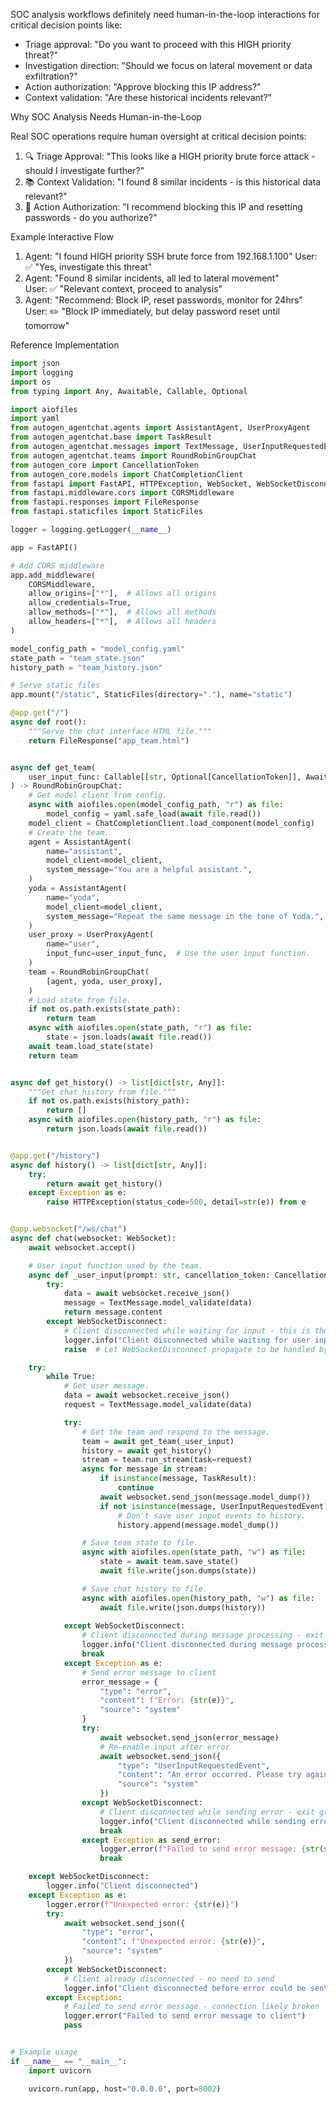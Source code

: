 SOC analysis workflows definitely need human-in-the-loop interactions for critical decision points like:

* Triage approval: "Do you want to proceed with this HIGH priority threat?"
* Investigation direction: "Should we focus on lateral movement or data exfiltration?"
* Action authorization: "Approve blocking this IP address?"
* Context validation: "Are these historical incidents relevant?"

Why SOC Analysis Needs Human-in-the-Loop

Real SOC operations require human oversight at critical decision points:

1. 🔍 Triage Approval: "This looks like a HIGH priority brute force attack - should I investigate further?"
2. 📚 Context Validation: "I found 8 similar incidents - is this historical data relevant?"
3. 🎯 Action Authorization: "I recommend blocking this IP and resetting passwords - do you authorize?"

Example Interactive Flow

1. Agent: "I found HIGH priority SSH brute force from 192.168.1.100"
   User: ✅ "Yes, investigate this threat"
2. Agent: "Found 8 similar incidents, all led to lateral movement"  
   User: ✅ "Relevant context, proceed to analysis"
3. Agent: "Recommend: Block IP, reset passwords, monitor for 24hrs"
   User: ✏️ "Block IP immediately, but delay password reset until tomorrow"

Reference Implementation

```python
import json
import logging
import os
from typing import Any, Awaitable, Callable, Optional

import aiofiles
import yaml
from autogen_agentchat.agents import AssistantAgent, UserProxyAgent
from autogen_agentchat.base import TaskResult
from autogen_agentchat.messages import TextMessage, UserInputRequestedEvent
from autogen_agentchat.teams import RoundRobinGroupChat
from autogen_core import CancellationToken
from autogen_core.models import ChatCompletionClient
from fastapi import FastAPI, HTTPException, WebSocket, WebSocketDisconnect
from fastapi.middleware.cors import CORSMiddleware
from fastapi.responses import FileResponse
from fastapi.staticfiles import StaticFiles

logger = logging.getLogger(__name__)

app = FastAPI()

# Add CORS middleware
app.add_middleware(
    CORSMiddleware,
    allow_origins=["*"],  # Allows all origins
    allow_credentials=True,
    allow_methods=["*"],  # Allows all methods
    allow_headers=["*"],  # Allows all headers
)

model_config_path = "model_config.yaml"
state_path = "team_state.json"
history_path = "team_history.json"

# Serve static files
app.mount("/static", StaticFiles(directory="."), name="static")

@app.get("/")
async def root():
    """Serve the chat interface HTML file."""
    return FileResponse("app_team.html")


async def get_team(
    user_input_func: Callable[[str, Optional[CancellationToken]], Awaitable[str]],
) -> RoundRobinGroupChat:
    # Get model client from config.
    async with aiofiles.open(model_config_path, "r") as file:
        model_config = yaml.safe_load(await file.read())
    model_client = ChatCompletionClient.load_component(model_config)
    # Create the team.
    agent = AssistantAgent(
        name="assistant",
        model_client=model_client,
        system_message="You are a helpful assistant.",
    )
    yoda = AssistantAgent(
        name="yoda",
        model_client=model_client,
        system_message="Repeat the same message in the tone of Yoda.",
    )
    user_proxy = UserProxyAgent(
        name="user",
        input_func=user_input_func,  # Use the user input function.
    )
    team = RoundRobinGroupChat(
        [agent, yoda, user_proxy],
    )
    # Load state from file.
    if not os.path.exists(state_path):
        return team
    async with aiofiles.open(state_path, "r") as file:
        state = json.loads(await file.read())
    await team.load_state(state)
    return team


async def get_history() -> list[dict[str, Any]]:
    """Get chat history from file."""
    if not os.path.exists(history_path):
        return []
    async with aiofiles.open(history_path, "r") as file:
        return json.loads(await file.read())


@app.get("/history")
async def history() -> list[dict[str, Any]]:
    try:
        return await get_history()
    except Exception as e:
        raise HTTPException(status_code=500, detail=str(e)) from e


@app.websocket("/ws/chat")
async def chat(websocket: WebSocket):
    await websocket.accept()

    # User input function used by the team.
    async def _user_input(prompt: str, cancellation_token: CancellationToken | None) -> str:
        try:
            data = await websocket.receive_json()
            message = TextMessage.model_validate(data)
            return message.content
        except WebSocketDisconnect:
            # Client disconnected while waiting for input - this is the root cause of the issue
            logger.info("Client disconnected while waiting for user input")
            raise  # Let WebSocketDisconnect propagate to be handled by outer try/except

    try:
        while True:
            # Get user message.
            data = await websocket.receive_json()
            request = TextMessage.model_validate(data)

            try:
                # Get the team and respond to the message.
                team = await get_team(_user_input)
                history = await get_history()
                stream = team.run_stream(task=request)
                async for message in stream:
                    if isinstance(message, TaskResult):
                        continue
                    await websocket.send_json(message.model_dump())
                    if not isinstance(message, UserInputRequestedEvent):
                        # Don't save user input events to history.
                        history.append(message.model_dump())

                # Save team state to file.
                async with aiofiles.open(state_path, "w") as file:
                    state = await team.save_state()
                    await file.write(json.dumps(state))

                # Save chat history to file.
                async with aiofiles.open(history_path, "w") as file:
                    await file.write(json.dumps(history))
                    
            except WebSocketDisconnect:
                # Client disconnected during message processing - exit gracefully
                logger.info("Client disconnected during message processing")
                break
            except Exception as e:
                # Send error message to client
                error_message = {
                    "type": "error",
                    "content": f"Error: {str(e)}",
                    "source": "system"
                }
                try:
                    await websocket.send_json(error_message)
                    # Re-enable input after error
                    await websocket.send_json({
                        "type": "UserInputRequestedEvent",
                        "content": "An error occurred. Please try again.",
                        "source": "system"
                    })
                except WebSocketDisconnect:
                    # Client disconnected while sending error - exit gracefully
                    logger.info("Client disconnected while sending error message")
                    break
                except Exception as send_error:
                    logger.error(f"Failed to send error message: {str(send_error)}")
                    break

    except WebSocketDisconnect:
        logger.info("Client disconnected")
    except Exception as e:
        logger.error(f"Unexpected error: {str(e)}")
        try:
            await websocket.send_json({
                "type": "error",
                "content": f"Unexpected error: {str(e)}",
                "source": "system"
            })
        except WebSocketDisconnect:
            # Client already disconnected - no need to send
            logger.info("Client disconnected before error could be sent")
        except Exception:
            # Failed to send error message - connection likely broken
            logger.error("Failed to send error message to client")
            pass


# Example usage
if __name__ == "__main__":
    import uvicorn

    uvicorn.run(app, host="0.0.0.0", port=8002)
```